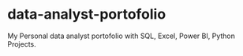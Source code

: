 # data-analyst-portofolio
My Personal data analyst portofolio with SQL, Excel, Power BI, Python Projects.

